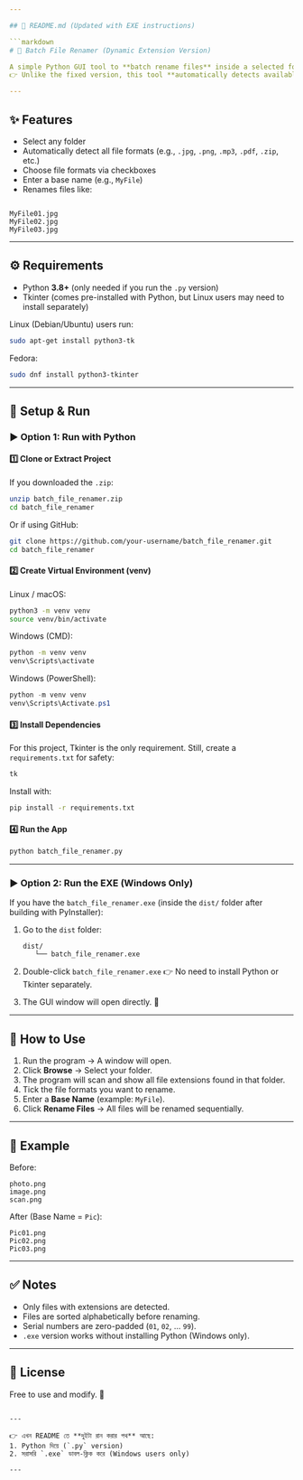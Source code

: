 ```yaml
---

## 📄 README.md (Updated with EXE instructions)

```markdown
# 📝 Batch File Renamer (Dynamic Extension Version)

A simple Python GUI tool to **batch rename files** inside a selected folder.  
👉 Unlike the fixed version, this tool **automatically detects available file extensions** in your selected folder and shows them as options for renaming.

---
```


## ✨ Features
- Select any folder
- Automatically detect all file formats (e.g., `.jpg`, `.png`, `.mp3`, `.pdf`, `.zip`, etc.)
- Choose file formats via checkboxes
- Enter a base name (e.g., `MyFile`)
- Renames files like:

```

MyFile01.jpg
MyFile02.jpg
MyFile03.jpg

````

---

## ⚙️ Requirements
- Python **3.8+** (only needed if you run the `.py` version)
- Tkinter (comes pre-installed with Python, but Linux users may need to install separately)

Linux (Debian/Ubuntu) users run:
```bash
sudo apt-get install python3-tk
````

Fedora:

```bash
sudo dnf install python3-tkinter
```

---

## 🚀 Setup & Run

### ▶️ Option 1: Run with Python

#### 1️⃣ Clone or Extract Project

If you downloaded the `.zip`:

```bash
unzip batch_file_renamer.zip
cd batch_file_renamer
```

Or if using GitHub:

```bash
git clone https://github.com/your-username/batch_file_renamer.git
cd batch_file_renamer
```

#### 2️⃣ Create Virtual Environment (venv)

Linux / macOS:

```bash
python3 -m venv venv
source venv/bin/activate
```

Windows (CMD):

```cmd
python -m venv venv
venv\Scripts\activate
```

Windows (PowerShell):

```powershell
python -m venv venv
venv\Scripts\Activate.ps1
```

#### 3️⃣ Install Dependencies

For this project, Tkinter is the only requirement.
Still, create a `requirements.txt` for safety:

```txt
tk
```

Install with:

```bash
pip install -r requirements.txt
```

#### 4️⃣ Run the App

```bash
python batch_file_renamer.py
```

---

### ▶️ Option 2: Run the EXE (Windows Only)

If you have the `batch_file_renamer.exe` (inside the `dist/` folder after building with PyInstaller):

1. Go to the `dist` folder:

   ```
   dist/
      └── batch_file_renamer.exe
   ```

2. Double-click `batch_file_renamer.exe`
   👉 No need to install Python or Tkinter separately.

3. The GUI window will open directly. 🎉

---

## 🎯 How to Use

1. Run the program → A window will open.
2. Click **Browse** → Select your folder.
3. The program will scan and show all file extensions found in that folder.
4. Tick the file formats you want to rename.
5. Enter a **Base Name** (example: `MyFile`).
6. Click **Rename Files** → All files will be renamed sequentially.

---

## 📌 Example

Before:

```
photo.png
image.png
scan.png
```

After (Base Name = `Pic`):

```
Pic01.png
Pic02.png
Pic03.png
```

---

## ✅ Notes

* Only files with extensions are detected.
* Files are sorted alphabetically before renaming.
* Serial numbers are zero-padded (`01`, `02`, … `99`).
* `.exe` version works without installing Python (Windows only).

---

## 📜 License

Free to use and modify. 🚀

```

---

👉 এখন README তে **দুইটা রান করার পথ** আছে:  
1. Python দিয়ে (`.py` version)  
2. সরাসরি `.exe` ডাবল-ক্লিক করে (Windows users only)  

---

```
